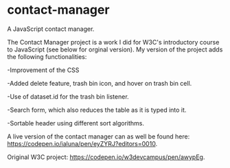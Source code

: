 # contact-manager
A JavaScript contact manager.

The Contact Manager project is a work I did for W3C's introductory course to JavaScript (see below for orginal version). My version of the project adds the following functionalities:

-Improvement of the CSS

-Added delete feature, trash bin icon, and hover on trash bin cell.

-Use of dataset.id for the trash bin listener.

-Search form, which also reduces the table as it is typed into it.

-Sortable header using different sort algorithms.

A live version of the contact manager can as well be found here: https://codepen.io/ialuna/pen/eyZYRJ?editors=0010.

Original W3C project: https://codepen.io/w3devcampus/pen/awypEg.
